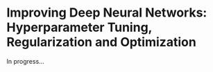 # Improving Deep Neural Networks: Hyperparameter Tuning, Regularization and Optimization

In progress...
